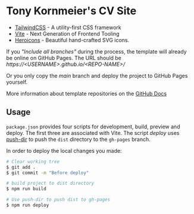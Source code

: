 # Tony Kornmeier's CV Site

- [TailwindCSS](https://tailwindcss.com) - A utility-first CSS framework
- [Vite](https://vitejs.dev) - Next Generation of Frontend Tooling
- [Heroicons](https://heroicons.com) - Beautiful hand-crafted SVG icons.

If you _"Include all branches"_ during the process, the template will already be online on GitHub Pages. The URL should be _https://\<USERNAME\>.github.io/\<REPO-NAME\>/_

Or you only copy the _main_ branch and deploy the project to GitHub Pages yourself.

More information about template repositories on the [GitHub Docs](https://docs.github.com/en/github/creating-cloning-and-archiving-repositories/creating-a-repository-from-a-template#creating-a-repository-from-a-template)

## Usage

`package.json` provides four scripts for development, build, preview and deploy. The first three are associated with Vite. The script _deploy_ uses [push-dir](https://github.com/L33T-KR3W/push-dir) to push the `dist` directory to the `gh-pages` branch.

In order to deploy the local changes you made:

```sh
# Clear working tree
$ git add .
$ git commit -m "Before deploy"

# build project to dist directory
$ npm run build

# Use push-dir to push dist to gh-pages
$ npm run deploy
```
